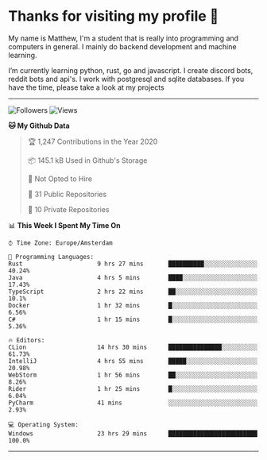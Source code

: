 # Thanks for visiting my profile 👋
My name is Matthew, I'm a student that is really into programming and computers in general. I mainly do backend development and machine learning.

I’m currently learning python, rust, go and javascript. I create discord bots, reddit bots and api's. I work with postgresql and sqlite databases. If you have the time, please take a look at my projects

---
![Followers](https://img.shields.io/github/followers/DankDumpster?style=social)
![Views](https://komarev.com/ghpvc/?username=DankDumpster&style=flat-square&color=green)
<!--START_SECTION:waka-->
**🐱 My Github Data** 

> 🏆 1,247 Contributions in the Year 2020
 > 
> 📦 145.1 kB Used in Github's Storage 
 > 
> 🚫 Not Opted to Hire
 > 
> 📜 31 Public Repositories 
 > 
> 🔑 10 Private Repositories  

📊 **This Week I Spent My Time On** 

```text
⌚︎ Time Zone: Europe/Amsterdam

💬 Programming Languages: 
Rust                     9 hrs 27 mins       ██████████░░░░░░░░░░░░░░░   40.24% 
Java                     4 hrs 5 mins        ████░░░░░░░░░░░░░░░░░░░░░   17.43% 
TypeScript               2 hrs 22 mins       ██░░░░░░░░░░░░░░░░░░░░░░░   10.1% 
Docker                   1 hr 32 mins        █░░░░░░░░░░░░░░░░░░░░░░░░   6.56% 
C#                       1 hr 15 mins        █░░░░░░░░░░░░░░░░░░░░░░░░   5.36%

🔥 Editors: 
CLion                    14 hrs 30 mins      ███████████████░░░░░░░░░░   61.73% 
IntelliJ                 4 hrs 55 mins       █████░░░░░░░░░░░░░░░░░░░░   20.98% 
WebStorm                 1 hr 56 mins        ██░░░░░░░░░░░░░░░░░░░░░░░   8.26% 
Rider                    1 hr 25 mins        █░░░░░░░░░░░░░░░░░░░░░░░░   6.04% 
PyCharm                  41 mins             ░░░░░░░░░░░░░░░░░░░░░░░░░   2.93%

💻 Operating System: 
Windows                  23 hrs 29 mins      █████████████████████████   100.0%

```


<!--END_SECTION:waka-->
-------
